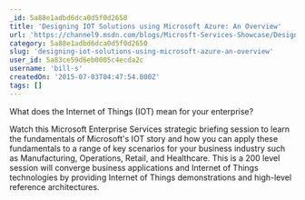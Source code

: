 ```yaml
---
_id: 5a88e1adbd6dca0d5f0d2650
title: 'Designing IOT Solutions using Microsoft Azure: An Overview'
url: 'https://channel9.msdn.com/blogs/Microsft-Services-Showcase/Designing-IOT-Solutions-using-Microsoft-Azure-An-Overview'
category: 5a88e1adbd6dca0d5f0d2650
slug: 'designing-iot-solutions-using-microsoft-azure-an-overview'
user_id: 5a83ce59d6eb0005c4ecda2c
username: 'bill-s'
createdOn: '2015-07-03T04:47:54.000Z'
tags: []
---
```


What does the Internet of Things (IOT) mean for your enterprise?

Watch this Microsoft Enterprise Services strategic briefing session to learn the fundamentals of Microsoft's IOT story and how you can apply these fundamentals to a range of key scenarios for your business industry such as Manufacturing, Operations, Retail, and Healthcare. This is a 200 level session will converge business applications and Internet of Things technologies by providing Internet of Things demonstrations and high-level reference architectures.
